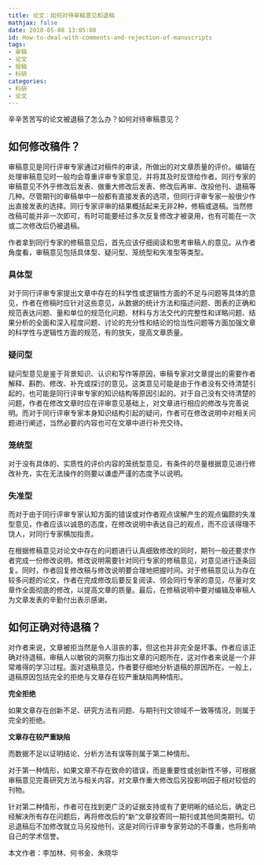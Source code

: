 ```yaml
---
title: 论文：如何对待审稿意见和退稿
mathjax: false
date: 2018-05-08 13:05:08
id: How-to-deal-with-comments-and-rejection-of-manuscripts
tags:
- 审稿
- 论文
- 投稿
- 科研
categories:
- 科研
- 论文
---
```


辛辛苦苦写的论文被退稿了怎么办？如何对待审稿意见？

<!---more--->

## 如何修改稿件？

审稿意见是同行评审专家通过对稿件的审读，所做出的对文章质量的评价。编辑在处理审稿意见时一般均会尊重评审专家意见，并将其及时反馈给作者。同行专家的审稿意见不外乎修改后发表、做重大修改后发表、修改后再审、改投他刊、退稿等几种。尽管期刊的审稿单中一般都有直接发表的选项，但同行评审专家一般很少作出直接发表的选择。同行专家评审的结果概括起来无非2种，修稿或退稿。当然修改稿可能并非一次即可，有时可能要经过多次反复修改才被录用，也有可能在一次或二次修改后仍被退稿。

作者拿到同行专家的修稿意见后，首先应该仔细阅读和思考审稿人的意见。从作者角度看，审稿意见包括具体型、疑问型、笼统型和失准型等类型。

### 具体型

对于同行评审专家提出文章中存在的科学性或逻辑性方面的不足与问题等具体的意见，作者在修稿时应针对这些意见，从数据的统计方法和描述问题、图表的正确和规范表达问题、量和单位的规范化问题、材料与方法交代的完整性和详略问题、结果分析的全面和深入程度问题、讨论的充分性和结论的恰当性问题等方面加强文章的科学性与逻辑性方面的规范，有的放矢，提高文章质量。

### 疑问型

疑问型意见是鉴于背景知识、认识和写作等原因，审稿专家对文章提出的需要作者解释、斟酌、修改、补充或探讨的意见。这类意见可能是由于作者没有交待清楚引起的，也可能是同行评审专家的知识结构等原因引起的。对于自己没有交待清楚的问题，作者在修改文章时应在评审意见基础上，对文章进行相应的修改与完善说明。而对于同行评审专家本身知识结构引起的疑问，作者可在修改说明中对相关问题进行阐述，当然必要的内容也可在文章中进行补充交待。

### 笼统型 

对于没有具体的、实质性的评价内容的笼统型意见，有条件的尽量根据意见进行修改补充，实在无法操作的则要以谦虚严谨的态度予以说明。

### 失准型

而对于由于同行评审专家认知方面的错误或对作者观点误解产生的观点偏颇的失准型意见，作者应该以诚恳的态度，在修改说明中表达自己的观点，而不应该得理不饶人，对同行专家横加指责。

在根据修稿意见对论文中存在的问题进行认真细致修改的同时，期刊一般还要求作者完成一份修改说明。修改说明需要针对同行专家的修稿意见，对意见进行逐条回复。同时，作者回复修改稿与修改说明要合理地把握时间。对于修稿意见认为存在较多问题的论文，作者在完成修改后要反复阅读、领会同行专家的意见，尽量对文章作全面彻底的修改，以提高文章的质量。最后，在修稿说明中要对编辑及审稿人为文章发表的辛勤付出表示感谢。

## 如何正确对待退稿？

对作者来说，文章被拒当然是令人沮丧的事，但这也并非完全是坏事。作者应该正确对待退稿，审稿人以敏锐的洞察力指出文章的问题所在，这对作者来说是一个非常难得的学习过程。面对退稿意见，作者要仔细地分析退稿的原因所在。一般上，退稿原因包括完全的拒绝与文章存在较严重缺陷两种情形。

**完全拒绝**

如果文章存在创新不足、研究方法有问题、与期刊刊文领域不一致等情况，则属于完全的拒绝。

**文章存在较严重缺陷**

而数据不足以证明结论、分析方法有误等则属于第二种情形。

对于第一种情形，如果文章不存在致命的错误，而是重要性或创新性不够，可根据审稿意见完善研究方法与相关内容，对文章作重大修改后另投影响因子相对较低的刊物。

针对第二种情形，作者可在找到更广泛的证据支持或有了更明晰的结论后，确定已经解决所有存在问题后，再将修改后的“新”文章投寄同一期刊或其他同类期刊。切忌退稿后不加修改就立马另投他刊，这是对同行评审专家劳动的不尊重，也将影响自己的学术信誉。

本文作者：李加林、何书金、朱晓华